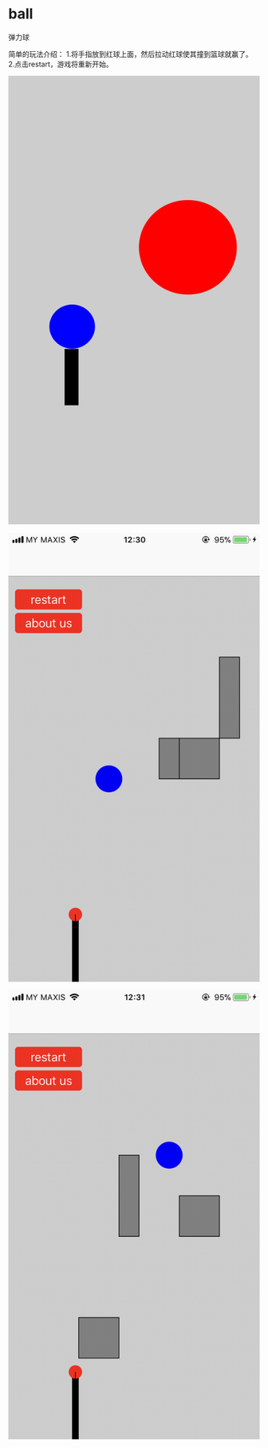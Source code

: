 # ball
弹力球

简单的玩法介绍：
1.将手指放到红球上面，然后拉动红球使其撞到篮球就赢了。
2.点击restart，游戏将重新开始。


![Image text](https://github.com/lucky163m/ball/blob/master/750.png)

![Image text](https://github.com/lucky163m/ball/blob/master/img1.PNG)

![Image text](https://github.com/lucky163m/ball/blob/master/img2.PNG)
